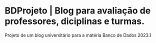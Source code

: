 # BDProjeto | Blog para avaliação de professores, diciplinas e turmas.
Projeto de um blog universitário para a matéria Banco de Dados 2023.1
